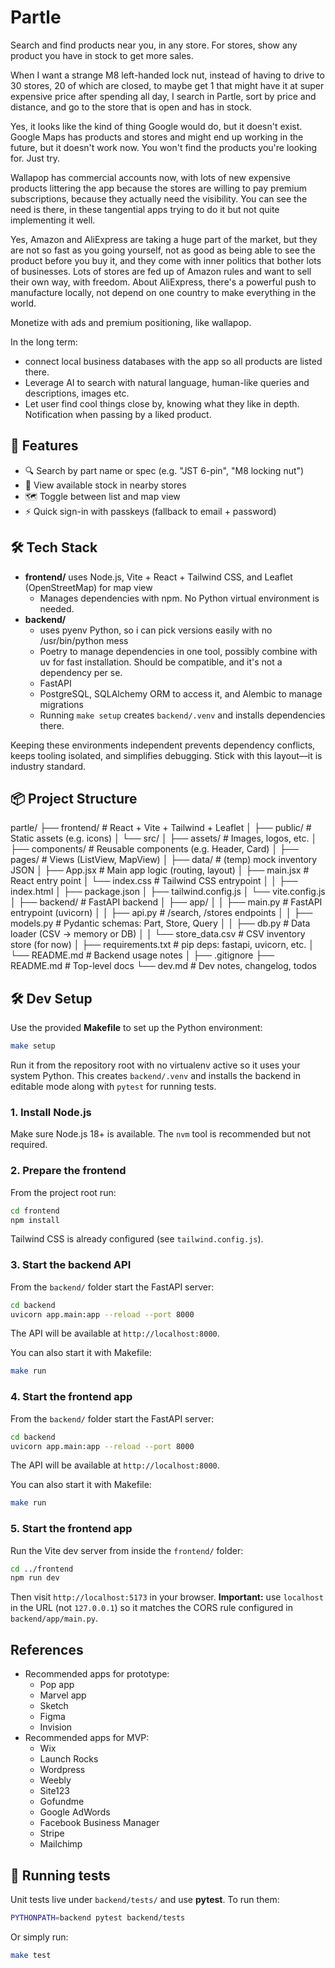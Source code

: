 # Partle
Search and find products near you, in any store.
For stores, show any product you have in stock to get more sales.

When I want a strange M8 left-handed lock nut, instead of having to drive to 30 stores, 20 of which are closed, to maybe get 1 that might have it at super expensive price after spending all day, I search in Partle, sort by price and distance, and go to the store that is open and has in stock.

Yes, it looks like the kind of thing Google would do, but it doesn't exist. Google Maps has products and stores and might end up working in the future, but it doesn't work now. You won't find the products you're looking for. Just try.

Wallapop has commercial accounts now, with lots of new expensive products littering the app because the stores are willing to pay premium subscriptions, because they actually need the visibility. You can see the need is there, in these tangential apps trying to do it but not quite implementing it well.

Yes, Amazon and AliExpress are taking a huge part of the market, but they are not so fast as you going yourself, not as good as being able to see the product before you buy it, and they come with inner politics that bother lots of businesses. Lots of stores are fed up of Amazon rules and want to sell their own way, with freedom. About AliExpress, there's a powerful push to manufacture locally, not depend on one country to make everything in the world.

Monetize with ads and premium positioning, like wallapop.

In the long term:
- connect local business databases with the app so all products are listed there.
- Leverage AI to search with natural language, human-like queries and descriptions, images etc.
- Let user find cool things close by, knowing what they like in depth. Notification when passing by a liked product.

## 🚀 Features
- 🔍 Search by part name or spec (e.g. "JST 6-pin", "M8 locking nut")
- 📍 View available stock in nearby stores
- 🗺 Toggle between list and map view
- ⚡ Quick sign-in with passkeys (fallback to email + password)

## 🛠 Tech Stack
- **frontend/** uses Node.js, Vite + React + Tailwind CSS, and Leaflet (OpenStreetMap) for map view
    - Manages dependencies with npm. No Python virtual environment is needed.
- **backend/**
    - uses pyenv Python, so i can pick versions easily with no /usr/bin/python mess
    - Poetry to manage dependencies in one tool, possibly combine with uv for fast installation. Should be compatible, and it's not a dependency per se.
    - FastAPI
    - PostgreSQL, SQLAlchemy ORM to access it, and Alembic to manage migrations
    - Running `make setup` creates `backend/.venv` and installs dependencies there.

Keeping these environments independent prevents dependency conflicts, keeps tooling isolated, and simplifies debugging. Stick with this layout—it is industry standard.

## 📦 Project Structure
partle/
├── frontend/                           # React + Vite + Tailwind + Leaflet
│   ├── public/                         # Static assets (e.g. icons)
│   └── src/
│       ├── assets/                     # Images, logos, etc.
│       ├── components/                 # Reusable components (e.g. Header, Card)
│       ├── pages/                      # Views (ListView, MapView)
│       ├── data/                       # (temp) mock inventory JSON
│       ├── App.jsx                     # Main app logic (routing, layout)
│       ├── main.jsx                    # React entry point
│       └── index.css                   # Tailwind CSS entrypoint
│
│   ├── index.html
│   ├── package.json
│   ├── tailwind.config.js
│   └── vite.config.js
│
├── backend/                            # FastAPI backend
│   ├── app/
│   │   ├── main.py                     # FastAPI entrypoint (uvicorn)
│   │   ├── api.py                      # /search, /stores endpoints
│   │   ├── models.py                   # Pydantic schemas: Part, Store, Query
│   │   ├── db.py                       # Data loader (CSV → memory or DB)
│   │   └── store_data.csv              # CSV inventory store (for now)
│   ├── requirements.txt                # pip deps: fastapi, uvicorn, etc.
│   └── README.md                       # Backend usage notes
│
├── .gitignore
├── README.md                           # Top-level docs
└── dev.md                              # Dev notes, changelog, todos

## 🛠 Dev Setup
Use the provided **Makefile** to set up the Python environment:

```bash
make setup
```

Run it from the repository root with no virtualenv active so it uses your
system Python. This creates `backend/.venv` and installs the backend in
editable mode along with `pytest` for running tests.

### 1. Install Node.js
Make sure Node.js 18+ is available. The `nvm` tool is recommended but not
required.

### 2. Prepare the frontend

From the project root run:

```bash
cd frontend
npm install
```

Tailwind CSS is already configured (see `tailwind.config.js`).

### 3. Start the backend API

From the `backend/` folder start the FastAPI server:

```bash
cd backend
uvicorn app.main:app --reload --port 8000
```

The API will be available at `http://localhost:8000`.

You can also start it with Makefile:

```bash
make run
```

### 4. Start the frontend app

From the `backend/` folder start the FastAPI server:

```bash
cd backend
uvicorn app.main:app --reload --port 8000
```

The API will be available at `http://localhost:8000`.

You can also start it with Makefile:

```bash
make run
```

### 5. Start the frontend app

Run the Vite dev server from inside the `frontend/` folder:

```bash
cd ../frontend
npm run dev
```

Then visit `http://localhost:5173` in your browser. **Important:** use
`localhost` in the URL (not `127.0.0.1`) so it matches the CORS rule configured
in `backend/app/main.py`.


## References
- Recommended apps for prototype:
    - Pop app
    - Marvel app
    - Sketch
    - Figma
    - Invision
- Recommended apps for MVP:
    - Wix
    - Launch Rocks
    - Wordpress
    - Weebly
    - Site123
    - Gofundme
    - Google AdWords
    - Facebook Business Manager
    - Stripe
    - Mailchimp

## 🧪 Running tests

Unit tests live under `backend/tests/` and use **pytest**. To run them:

```bash
PYTHONPATH=backend pytest backend/tests
```

Or simply run:

```bash
make test
```
